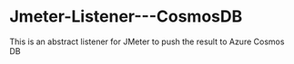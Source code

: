 # Jmeter-Listener---CosmosDB
This is an abstract listener for JMeter to push the result to Azure Cosmos DB
